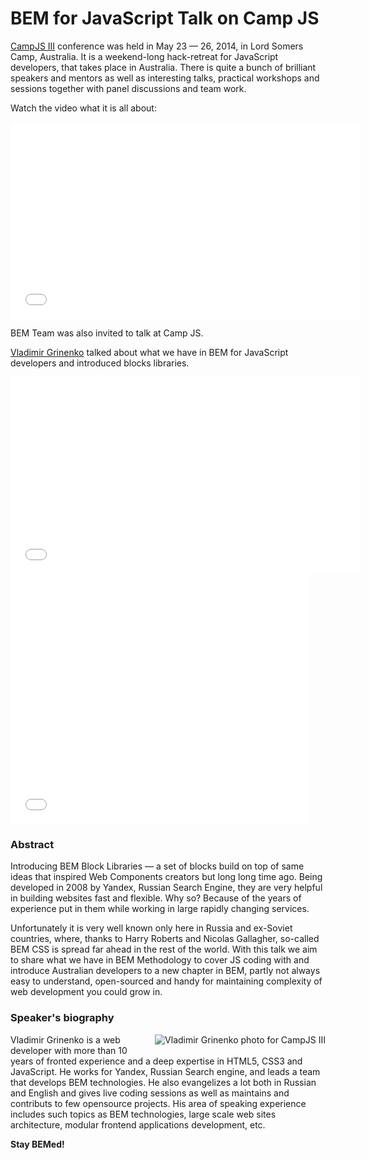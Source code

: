 # BEM for JavaScript Talk on Camp JS

[CampJS III](http://campjs.com/) conference was held in May 23 — 26, 2014, in Lord Somers Camp, Australia. It is a weekend-long hack-retreat for JavaScript developers, that takes place in Australia. There is quite a bunch of brilliant speakers and mentors as well as interesting talks, practical workshops and sessions together with panel discussions and team work.

Watch the video what it is all about:

<iframe width="560" height="315" src="//www.youtube.com/embed/4n3UMWHQE-o" frameborder="0" allowfullscreen></iframe>

BEM Team was also invited to talk at Camp JS.

[Vladimir Grinenko](https://bem.info/authors/grinenko-vladimir/) talked about what we have in BEM for JavaScript developers and introduced blocks libraries.

<iframe width="560" height="315" src="//www.youtube.com/embed/2r72EjALq2s" frameborder="0" allowfullscreen></iframe>

<iframe src="//www.slideshare.net/slideshow/embed_code/41646260" width="476" height="400" frameborder="0" marginwidth="0" marginheight="0" scrolling="no"></iframe>

### Abstract

Introducing BEM Block Libraries — a set of blocks build on top of same ideas that inspired Web Components creators but long long time ago. Being developed in 2008 by Yandex, Russian Search Engine, they are very helpful in building websites fast and flexible. Why so? Because of the years of experience put in them while working in large rapidly changing services.

Unfortunately it is very well known only here in Russia and ex-Soviet countries, where, thanks to Harry Roberts and Nicolas Gallagher, so-called BEM CSS is spread far ahead in the rest of the world. With this talk we aim to share what we have in BEM Methodology to cover JS coding with and introduce Australian developers to a new chapter in BEM, partly not always easy to understand, open-sourced and handy for maintaining complexity of web development you could grow in.

### Speaker's biography

<img style="float:right;padding: 0 0 10px 10px" src="//img-fotki.yandex.ru/get/9805/127846884.248/0_cd7fa_cfde5056_M.jpg" alt="Vladimir Grinenko photo for CampJS III" title="Vladimir Grinenko photo for CampJS III">

Vladimir Grinenko is a web developer with more than 10 years of fronted experience and a deep expertise in HTML5, CSS3 and JavaScript. He works for Yandex, Russian Search engine, and leads a team that develops BEM technologies. He also evangelizes a lot both in Russian and English and gives live coding sessions as well as maintains and contributs to few opensource projects. His area of speaking experience includes such topics as BEM technologies, large scale web sites architecture, modular frontend applications development, etc.

**Stay BEMed!**
